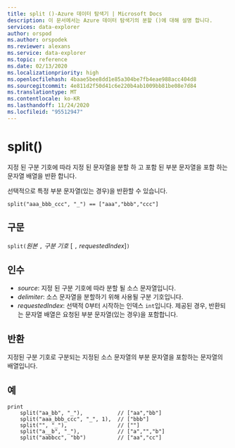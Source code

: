```yaml
---
title: split ()-Azure 데이터 탐색기 | Microsoft Docs
description: 이 문서에서는 Azure 데이터 탐색기의 분할 ()에 대해 설명 합니다.
services: data-explorer
author: orspod
ms.author: orspodek
ms.reviewer: alexans
ms.service: data-explorer
ms.topic: reference
ms.date: 02/13/2020
ms.localizationpriority: high
ms.openlocfilehash: 4baae5bee8dd1e85a304be7fb4eae988acc404d8
ms.sourcegitcommit: 4e811d2f50d41c6e220b4ab1009bb81be08e7d84
ms.translationtype: MT
ms.contentlocale: ko-KR
ms.lasthandoff: 11/24/2020
ms.locfileid: "95512947"
---
```

# <a name="split"></a>split()

지정 된 구분 기호에 따라 지정 된 문자열을 분할 하 고 포함 된 부분 문자열을 포함 하는 문자열 배열을 반환 합니다.

선택적으로 특정 부분 문자열(있는 경우)을 반환할 수 있습니다.

```kusto
split("aaa_bbb_ccc", "_") == ["aaa","bbb","ccc"]
```

## <a name="syntax"></a>구문

`split(`*원본* `,` *구분 기호* [ `,` *requestedIndex*]`)`

## <a name="arguments"></a>인수

* *source*: 지정 된 구분 기호에 따라 분할 될 소스 문자열입니다.
* *delimiter*: 소스 문자열을 분할하기 위해 사용될 구분 기호입니다.
* *requestedIndex*: 선택적 0부터 시작하는 인덱스 `int`입니다. 제공된 경우, 반환되는 문자열 배열은 요청된 부분 문자열(있는 경우)을 포함합니다. 

## <a name="returns"></a>반환

지정된 구분 기호로 구분되는 지정된 소스 문자열의 부분 문자열을 포함하는 문자열의 배열입니다.

## <a name="examples"></a>예

```kusto
print
    split("aa_bb", "_"),           // ["aa","bb"]
    split("aaa_bbb_ccc", "_", 1),  // ["bbb"]
    split("", "_"),                // [""]
    split("a__b", "_"),            // ["a","","b"]
    split("aabbcc", "bb")          // ["aa","cc"]
```